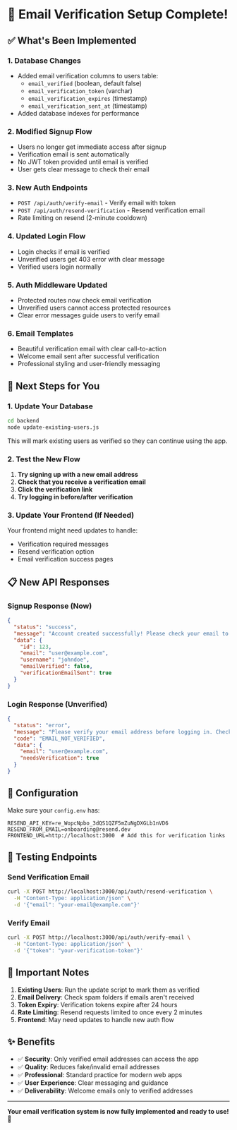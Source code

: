 # 📧 Email Verification Setup Complete!

## ✅ What's Been Implemented

### 1. **Database Changes**
- Added email verification columns to users table:
  - `email_verified` (boolean, default false)
  - `email_verification_token` (varchar)
  - `email_verification_expires` (timestamp)
  - `email_verification_sent_at` (timestamp)
- Added database indexes for performance

### 2. **Modified Signup Flow**
- Users no longer get immediate access after signup
- Verification email is sent automatically
- No JWT token provided until email is verified
- User gets clear message to check their email

### 3. **New Auth Endpoints**
- `POST /api/auth/verify-email` - Verify email with token
- `POST /api/auth/resend-verification` - Resend verification email
- Rate limiting on resend (2-minute cooldown)

### 4. **Updated Login Flow**
- Login checks if email is verified
- Unverified users get 403 error with clear message
- Verified users login normally

### 5. **Auth Middleware Updated**
- Protected routes now check email verification
- Unverified users cannot access protected resources
- Clear error messages guide users to verify email

### 6. **Email Templates**
- Beautiful verification email with clear call-to-action
- Welcome email sent after successful verification
- Professional styling and user-friendly messaging

## 🚀 Next Steps for You

### 1. **Update Your Database**
```bash
cd backend
node update-existing-users.js
```
This will mark existing users as verified so they can continue using the app.

### 2. **Test the New Flow**
1. **Try signing up with a new email address**
2. **Check that you receive a verification email**
3. **Click the verification link**
4. **Try logging in before/after verification**

### 3. **Update Your Frontend (If Needed)**
Your frontend might need updates to handle:
- Verification required messages
- Resend verification option
- Email verification success pages

## 📋 New API Responses

### Signup Response (Now)
```json
{
  "status": "success",
  "message": "Account created successfully! Please check your email to verify your account before logging in.",
  "data": {
    "id": 123,
    "email": "user@example.com",
    "username": "johndoe",
    "emailVerified": false,
    "verificationEmailSent": true
  }
}
```

### Login Response (Unverified)
```json
{
  "status": "error",
  "message": "Please verify your email address before logging in. Check your inbox for the verification email.",
  "code": "EMAIL_NOT_VERIFIED",
  "data": {
    "email": "user@example.com",
    "needsVerification": true
  }
}
```

## 🔧 Configuration

Make sure your `config.env` has:
```env
RESEND_API_KEY=re_WopcNpbo_3dQS1QZF5mZuNgDXGLb1nVD6
RESEND_FROM_EMAIL=onboarding@resend.dev
FRONTEND_URL=http://localhost:3000  # Add this for verification links
```

## 🧪 Testing Endpoints

### Send Verification Email
```bash
curl -X POST http://localhost:3000/api/auth/resend-verification \
  -H "Content-Type: application/json" \
  -d '{"email": "your-email@example.com"}'
```

### Verify Email
```bash
curl -X POST http://localhost:3000/api/auth/verify-email \
  -H "Content-Type: application/json" \
  -d '{"token": "your-verification-token"}'
```

## 🚨 Important Notes

1. **Existing Users**: Run the update script to mark them as verified
2. **Email Delivery**: Check spam folders if emails aren't received
3. **Token Expiry**: Verification tokens expire after 24 hours
4. **Rate Limiting**: Resend requests limited to once every 2 minutes
5. **Frontend**: May need updates to handle new auth flow

## ✨ Benefits

- ✅ **Security**: Only verified email addresses can access the app
- ✅ **Quality**: Reduces fake/invalid email addresses
- ✅ **Professional**: Standard practice for modern web apps
- ✅ **User Experience**: Clear messaging and guidance
- ✅ **Deliverability**: Welcome emails only to verified addresses

---

**Your email verification system is now fully implemented and ready to use!** 🎉
